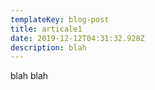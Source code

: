 ```yaml
---
templateKey: blog-post
title: articale1
date: 2019-12-12T04:31:32.928Z
description: blah
---
```

blah blah
